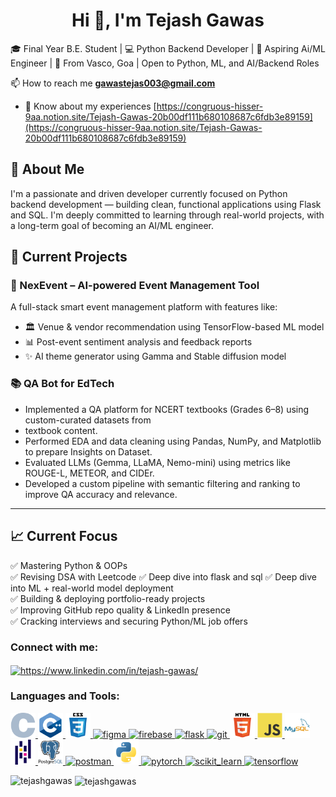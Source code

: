 
<h1 align="center">Hi 👋, I'm Tejash Gawas</h1>
🎓 Final Year B.E. Student | 💻 Python Backend Developer | 🤖 Aspiring Ai/ML Engineer |
📍 From Vasco, Goa | Open to Python, ML, and AI/Backend Roles

📫 How to reach me **gawastejas003@gmail.com**

- 📄 Know about my experiences [https://congruous-hisser-9aa.notion.site/Tejash-Gawas-20b00df111b680108687c6fdb3e89159](https://congruous-hisser-9aa.notion.site/Tejash-Gawas-20b00df111b680108687c6fdb3e89159)
## 🚀 About Me

I'm a passionate and driven developer currently focused on Python backend development — building clean, functional applications using Flask and SQL. I'm deeply committed to learning through real-world projects, with a long-term goal of becoming an AI/ML engineer.

## 💼 Current Projects

### 🧠 NexEvent – AI-powered Event Management Tool
A full-stack smart event management platform with features like:
- 🏛 Venue & vendor recommendation using TensorFlow-based ML model
- 📊 Post-event sentiment analysis and feedback reports
- ✨ AI theme generator using Gamma and Stable diffusion model

### 📚 QA Bot for EdTech
- Implemented a QA platform for NCERT textbooks (Grades 6–8) using custom-curated datasets from 
- textbook content. 
- Performed EDA and data cleaning using Pandas, NumPy, and Matplotlib to prepare Insights on Dataset. 
- Evaluated LLMs (Gemma, LLaMA, Nemo-mini) using metrics like ROUGE-L, METEOR, and CIDEr. 
- Developed a custom pipeline with semantic filtering and ranking to improve QA accuracy and relevance. 

---
## 📈 Current Focus 

✅ Mastering Python & OOPs  
✅ Revising DSA with Leetcode 
✅ Deep dive into flask and sql 
✅ Deep dive into ML + real-world model deployment  
✅ Building & deploying portfolio-ready projects  
✅ Improving GitHub repo quality & LinkedIn presence  
✅ Cracking interviews and securing Python/ML job offers  


<h3 align="left">Connect with me:</h3>
<p align="left">
<a href="https://linkedin.com/in/https://www.linkedin.com/in/tejash-gawas/" target="blank"><img align="center" src="https://raw.githubusercontent.com/rahuldkjain/github-profile-readme-generator/master/src/images/icons/Social/linked-in-alt.svg" alt="https://www.linkedin.com/in/tejash-gawas/" height="30" width="40" /></a>
</p>

<h3 align="left">Languages and Tools:</h3>
<p align="left"> <a href="https://www.cprogramming.com/" target="_blank" rel="noreferrer"> <img src="https://raw.githubusercontent.com/devicons/devicon/master/icons/c/c-original.svg" alt="c" width="40" height="40"/> </a> <a href="https://www.w3schools.com/cpp/" target="_blank" rel="noreferrer"> <img src="https://raw.githubusercontent.com/devicons/devicon/master/icons/cplusplus/cplusplus-original.svg" alt="cplusplus" width="40" height="40"/> </a> <a href="https://www.w3schools.com/css/" target="_blank" rel="noreferrer"> <img src="https://raw.githubusercontent.com/devicons/devicon/master/icons/css3/css3-original-wordmark.svg" alt="css3" width="40" height="40"/> </a> <a href="https://www.figma.com/" target="_blank" rel="noreferrer"> <img src="https://www.vectorlogo.zone/logos/figma/figma-icon.svg" alt="figma" width="40" height="40"/> </a> <a href="https://firebase.google.com/" target="_blank" rel="noreferrer"> <img src="https://www.vectorlogo.zone/logos/firebase/firebase-icon.svg" alt="firebase" width="40" height="40"/> </a> <a href="https://flask.palletsprojects.com/" target="_blank" rel="noreferrer"> <img src="https://www.vectorlogo.zone/logos/pocoo_flask/pocoo_flask-icon.svg" alt="flask" width="40" height="40"/> </a> <a href="https://git-scm.com/" target="_blank" rel="noreferrer"> <img src="https://www.vectorlogo.zone/logos/git-scm/git-scm-icon.svg" alt="git" width="40" height="40"/> </a> <a href="https://www.w3.org/html/" target="_blank" rel="noreferrer"> <img src="https://raw.githubusercontent.com/devicons/devicon/master/icons/html5/html5-original-wordmark.svg" alt="html5" width="40" height="40"/> </a> <a href="https://developer.mozilla.org/en-US/docs/Web/JavaScript" target="_blank" rel="noreferrer"> <img src="https://raw.githubusercontent.com/devicons/devicon/master/icons/javascript/javascript-original.svg" alt="javascript" width="40" height="40"/> </a> <a href="https://www.mysql.com/" target="_blank" rel="noreferrer"> <img src="https://raw.githubusercontent.com/devicons/devicon/master/icons/mysql/mysql-original-wordmark.svg" alt="mysql" width="40" height="40"/> </a> <a href="https://pandas.pydata.org/" target="_blank" rel="noreferrer"> <img src="https://raw.githubusercontent.com/devicons/devicon/2ae2a900d2f041da66e950e4d48052658d850630/icons/pandas/pandas-original.svg" alt="pandas" width="40" height="40"/> </a> <a href="https://www.postgresql.org" target="_blank" rel="noreferrer"> <img src="https://raw.githubusercontent.com/devicons/devicon/master/icons/postgresql/postgresql-original-wordmark.svg" alt="postgresql" width="40" height="40"/> </a> <a href="https://postman.com" target="_blank" rel="noreferrer"> <img src="https://www.vectorlogo.zone/logos/getpostman/getpostman-icon.svg" alt="postman" width="40" height="40"/> </a> <a href="https://www.python.org" target="_blank" rel="noreferrer"> <img src="https://raw.githubusercontent.com/devicons/devicon/master/icons/python/python-original.svg" alt="python" width="40" height="40"/> </a> <a href="https://pytorch.org/" target="_blank" rel="noreferrer"> <img src="https://www.vectorlogo.zone/logos/pytorch/pytorch-icon.svg" alt="pytorch" width="40" height="40"/> </a> <a href="https://scikit-learn.org/" target="_blank" rel="noreferrer"> <img src="https://upload.wikimedia.org/wikipedia/commons/0/05/Scikit_learn_logo_small.svg" alt="scikit_learn" width="40" height="40"/> </a> <a href="https://www.tensorflow.org" target="_blank" rel="noreferrer"> <img src="https://www.vectorlogo.zone/logos/tensorflow/tensorflow-icon.svg" alt="tensorflow" width="40" height="40"/> </a> </p>

<p><img align="left" src="https://github-readme-stats.vercel.app/api/top-langs?username=tejashgawas&show_icons=true&locale=en&layout=compact" alt="tejashgawas" /></p>

<p>&nbsp;<img align="center" src="https://github-readme-stats.vercel.app/api?username=tejashgawas&show_icons=true&locale=en" alt="tejashgawas" /></p>
